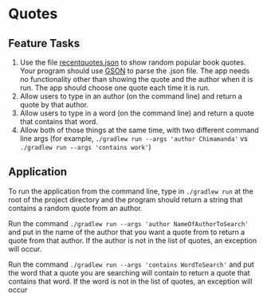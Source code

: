 # Quotes

## Feature Tasks

1. Use the file [recentquotes.json](https://codefellows.github.io/code-401-java-guide/curriculum/08-oo-design-practice/recentquotes.json) to show random popular book quotes. Your program should use [GSON](https://github.com/google/gson) to parse the .json file. The app needs no functionality other than showing the quote and the author when it is run. The app should choose one quote each time it is run.
2. Allow users to type in an author (on the command line) and return a quote by that author.
3. Allow users to type in a word (on the command line) and return a quote that contains that word.
4. Allow both of those things at the same time, with two different command line args (for example, ```./gradlew run --args 'author Chimamanda'``` vs ```./gradlew run --args 'contains work'```)

## Application 

To run the application from the command line, type in ```./gradlew run``` at the root of the project directory and the program should return a string that contains a random quote from an author. 

Run the command ```./gradlew run --args 'author NameOfAuthorToSearch'``` and put in the name of the author that you want a quote from to return a quote from that author. If the author is not in the list of quotes, an exception will occur.

Run the command ```./gradlew run --args 'contains WordToSearch'``` and put the word that a quote you are searching will contain to return a quote that contains that word. If the word is not in the list of quotes, an exception will occur

